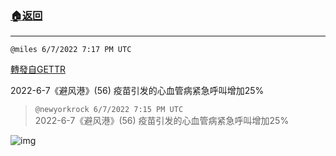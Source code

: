 ###  [:house:返回](README.md)
---


`@miles 6/7/2022 7:17 PM UTC`

[轉發自GETTR](https://gettr.com/post/p1d39pd4151)

2022-6-7《避风港》(56)  疫苗引发的心血管病紧急呼叫增加25%

> `@newyorkrock 6/7/2022 7:15 PM UTC`<br/>2022-6-7《避风港》(56)  疫苗引发的心血管病紧急呼叫增加25%


![img](https://media.gettr.com/group9/origin/2022/05/31/19/0f6b1c09-d042-a300-497e-307ff77f178a/6383d6c383a688bc0ce747d8282e44b3.jpeg)
